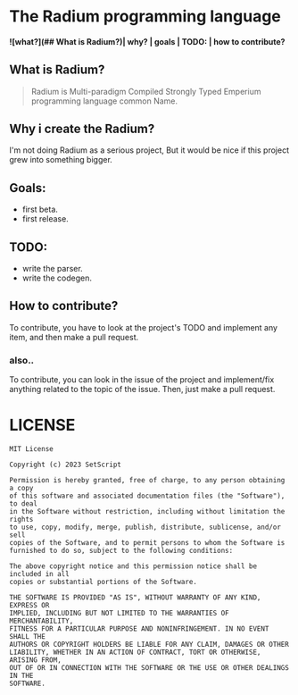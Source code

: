 # The Radium programming language
#### ![what?](## What is Radium?)| why? | goals | TODO: | how to contribute?


## What is Radium?
> Radium is Multi-paradigm Compiled Strongly Typed Emperium programming language common Name.

## Why i create the Radium?
I'm not doing Radium as a serious project, But it would be nice if this project grew into something bigger.

## Goals:
- first beta.
- first release.

## TODO:
- write the parser.
- write the codegen.

## How to contribute?
To contribute, you have to look at the project's TODO and implement any item, and then make a pull request.

### also..
To contribute, you can look in the issue of the project and implement/fix anything related to the topic of the issue. Then, just make a pull request.

# LICENSE

```
MIT License

Copyright (c) 2023 SetScript

Permission is hereby granted, free of charge, to any person obtaining a copy
of this software and associated documentation files (the "Software"), to deal
in the Software without restriction, including without limitation the rights
to use, copy, modify, merge, publish, distribute, sublicense, and/or sell
copies of the Software, and to permit persons to whom the Software is
furnished to do so, subject to the following conditions:

The above copyright notice and this permission notice shall be included in all
copies or substantial portions of the Software.

THE SOFTWARE IS PROVIDED "AS IS", WITHOUT WARRANTY OF ANY KIND, EXPRESS OR
IMPLIED, INCLUDING BUT NOT LIMITED TO THE WARRANTIES OF MERCHANTABILITY,
FITNESS FOR A PARTICULAR PURPOSE AND NONINFRINGEMENT. IN NO EVENT SHALL THE
AUTHORS OR COPYRIGHT HOLDERS BE LIABLE FOR ANY CLAIM, DAMAGES OR OTHER
LIABILITY, WHETHER IN AN ACTION OF CONTRACT, TORT OR OTHERWISE, ARISING FROM,
OUT OF OR IN CONNECTION WITH THE SOFTWARE OR THE USE OR OTHER DEALINGS IN THE
SOFTWARE.
```